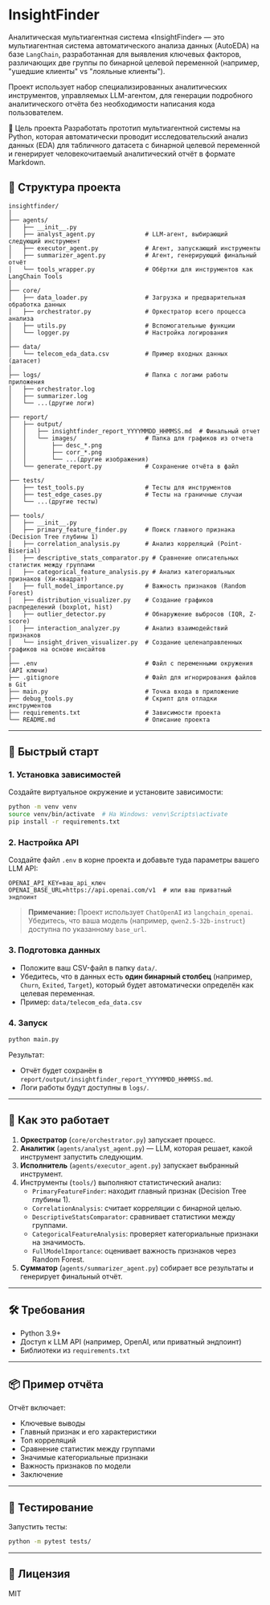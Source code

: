 # InsightFinder
Аналитическая мультиагентная система «InsightFinder»  — это мультиагентная система автоматического анализа данных (AutoEDA) на базе `LangChain`, разработанная для выявления ключевых факторов, различающих две группы по бинарной целевой переменной (например, "ушедшие клиенты" vs "лояльные клиенты").

Проект использует набор специализированных аналитических инструментов, управляемых LLM-агентом, для генерации подробного аналитического отчёта без необходимости написания кода пользователем.
 
 🎯 Цель проекта
Разработать прототип мультиагентной системы на Python, которая автоматически проводит исследовательский анализ данных (EDA) для табличного датасета с бинарной целевой переменной и генерирует человекочитаемый аналитический отчёт в формате Markdown.



## 📁 Структура проекта

```
insightfinder/
│
├── agents/
│   ├── __init__.py
│   ├── analyst_agent.py              # LLM-агент, выбирающий следующий инструмент
│   ├── executor_agent.py             # Агент, запускающий инструменты
│   ├── summarizer_agent.py           # Агент, генерирующий финальный отчёт
│   └── tools_wrapper.py              # Обёртки для инструментов как LangChain Tools
│
├── core/
│   ├── data_loader.py                # Загрузка и предварительная обработка данных
│   ├── orchestrator.py               # Оркестратор всего процесса анализа
│   ├── utils.py                      # Вспомогательные функции
│   └── logger.py                     # Настройка логирования
│
├── data/
│   └── telecom_eda_data.csv          # Пример входных данных (датасет)
│
├── logs/                             # Папка с логами работы приложения
│   ├── orchestrator.log
│   ├── summarizer.log
│   └── ...(другие логи)
│
├── report/
│   ├── output/
│   │   ├── insightfinder_report_YYYYMMDD_HHMMSS.md  # Финальный отчет
│   │   └── images/                   # Папка для графиков из отчета
│   │       ├── desc_*.png
│   │       ├── corr_*.png
│   │       └── ...(другие изображения)
│   └── generate_report.py            # Сохранение отчёта в файл
│
├── tests/
│   ├── test_tools.py                 # Тесты для инструментов
│   ├── test_edge_cases.py            # Тесты на граничные случаи
│   └── ...(другие тесты)
│
├── tools/
│   ├── __init__.py
│   ├── primary_feature_finder.py     # Поиск главного признака (Decision Tree глубины 1)
│   ├── correlation_analysis.py       # Анализ корреляций (Point-Biserial)
│   ├── descriptive_stats_comparator.py # Сравнение описательных статистик между группами
│   ├── categorical_feature_analysis.py # Анализ категориальных признаков (Хи-квадрат)
│   ├── full_model_importance.py      # Важность признаков (Random Forest)
│   ├── distribution_visualizer.py    # Создание графиков распределений (boxplot, hist)
│   ├── outlier_detector.py           # Обнаружение выбросов (IQR, Z-score)
│   ├── interaction_analyzer.py       # Анализ взаимодействий признаков
│   └── insight_driven_visualizer.py  # Создание целенаправленных графиков на основе инсайтов
│
├── .env                              # Файл с переменными окружения (API ключи)
├── .gitignore                        # Файл для игнорирования файлов в Git
├── main.py                           # Точка входа в приложение
├── debug_tools.py                    # Скрипт для отладки инструментов
├── requirements.txt                  # Зависимости проекта
└── README.md                         # Описание проекта

```

---

## 🚀 Быстрый старт

### 1. Установка зависимостей

Создайте виртуальное окружение и установите зависимости:

```bash
python -m venv venv
source venv/bin/activate  # На Windows: venv\Scripts\activate
pip install -r requirements.txt
```

### 2. Настройка API

Создайте файл `.env` в корне проекта и добавьте туда параметры вашего LLM API:

```env
OPENAI_API_KEY=ваш_api_ключ
OPENAI_BASE_URL=https://api.openai.com/v1  # или ваш приватный эндпоинт
```

> **Примечание:** Проект использует `ChatOpenAI` из `langchain_openai`. Убедитесь, что ваша модель (например, `qwen2.5-32b-instruct`) доступна по указанному `base_url`.

### 3. Подготовка данных

- Положите ваш CSV-файл в папку `data/`.
- Убедитесь, что в данных есть **один бинарный столбец** (например, `Churn`, `Exited`, `Target`), который будет автоматически определён как целевая переменная.
- Пример: `data/telecom_eda_data.csv`

### 4. Запуск

```bash
python main.py
```

Результат:
- Отчёт будет сохранён в `report/output/insightfinder_report_YYYYMMDD_HHMMSS.md`.
- Логи работы будут доступны в `logs/`.

---

## 🧠 Как это работает

1. **Оркестратор** (`core/orchestrator.py`) запускает процесс.
2. **Аналитик** (`agents/analyst_agent.py`) — LLM, которая решает, какой инструмент запустить следующим.
3. **Исполнитель** (`agents/executor_agent.py`) запускает выбранный инструмент.
4. Инструменты (`tools/`) выполняют статистический анализ:
   - `PrimaryFeatureFinder`: находит главный признак (Decision Tree глубины 1).
   - `CorrelationAnalysis`: считает корреляции с бинарной целью.
   - `DescriptiveStatsComparator`: сравнивает статистики между группами.
   - `CategoricalFeatureAnalysis`: проверяет категориальные признаки на значимость.
   - `FullModelImportance`: оценивает важность признаков через Random Forest.
5. **Сумматор** (`agents/summarizer_agent.py`) собирает все результаты и генерирует финальный отчёт.

---

## 🛠 Требования

- Python 3.9+
- Доступ к LLM API (например, OpenAI, или приватный эндпоинт)
- Библиотеки из `requirements.txt`

---

## 📦 Пример отчёта

Отчёт включает:

- Ключевые выводы
- Главный признак и его характеристики
- Топ корреляций
- Сравнение статистик между группами
- Значимые категориальные признаки
- Важность признаков по модели
- Заключение

---

## 🧪 Тестирование

Запустить тесты:

```bash
python -m pytest tests/
```

---

## 📄 Лицензия

MIT

